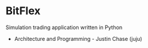 BitFlex
=======

Simulation trading application written in Python

- Architecture and Programming - Justin Chase (juju)
